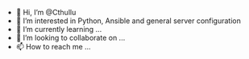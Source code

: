 - 👋 Hi, I’m @Cthullu
- 👀 I’m interested in Python, Ansible and general server configuration
- 🌱 I’m currently learning ...
- 💞️ I’m looking to collaborate on ...
- 📫 How to reach me ...

<!---
Cthullu/Cthullu is a ✨ special ✨ repository because its `README.md` (this file) appears on your GitHub profile.
You can click the Preview link to take a look at your changes.
--->
